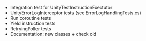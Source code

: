 * Integration test for UnityTestInstructionExectutor
* UnityErrorLogInterceptor tests (see ErrorLogHandlingTests.cs)
* Run coroutine tests
* Yield instruction tests
* RetryingPoller tests
* Documentation:  new classes + check old

